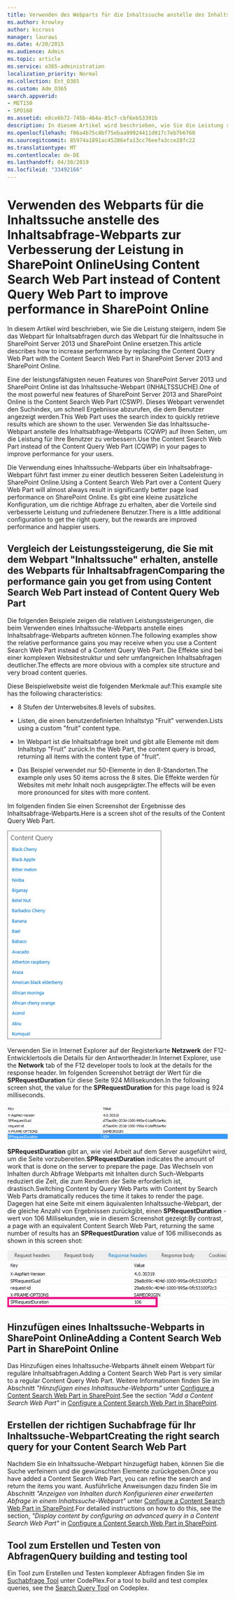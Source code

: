 ```yaml
---
title: Verwenden des Webparts für die Inhaltssuche anstelle des Inhaltsabfrage-Webparts zur Verbesserung der Leistung in SharePoint Online
ms.author: krowley
author: kccross
manager: laurawi
ms.date: 4/20/2015
ms.audience: Admin
ms.topic: article
ms.service: o365-administration
localization_priority: Normal
ms.collection: Ent_O365
ms.custom: Adm_O365
search.appverid:
- MET150
- SPO160
ms.assetid: e8ce6b72-745b-464a-85c7-cbf6eb53391b
description: In diesem Artikel wird beschrieben, wie Sie die Leistung steigern, indem Sie das Webpart für Inhaltsabfragen durch das Webpart für die Inhaltssuche in SharePoint Server 2013 und SharePoint Online ersetzen.
ms.openlocfilehash: f86a4b75c4bf75ebaa99924411d017c7eb7b6760
ms.sourcegitcommit: 85974a1891ac45286efa13cc76eefa3cce28fc22
ms.translationtype: MT
ms.contentlocale: de-DE
ms.lasthandoff: 04/30/2019
ms.locfileid: "33492166"
---
```

# <a name="using-content-search-web-part-instead-of-content-query-web-part-to-improve-performance-in-sharepoint-online"></a><span data-ttu-id="26b0a-103">Verwenden des Webparts für die Inhaltssuche anstelle des Inhaltsabfrage-Webparts zur Verbesserung der Leistung in SharePoint Online</span><span class="sxs-lookup"><span data-stu-id="26b0a-103">Using Content Search Web Part instead of Content Query Web Part to improve performance in SharePoint Online</span></span>

<span data-ttu-id="26b0a-104">In diesem Artikel wird beschrieben, wie Sie die Leistung steigern, indem Sie das Webpart für Inhaltsabfragen durch das Webpart für die Inhaltssuche in SharePoint Server 2013 und SharePoint Online ersetzen.</span><span class="sxs-lookup"><span data-stu-id="26b0a-104">This article describes how to increase performance by replacing the Content Query Web Part with the Content Search Web Part in SharePoint Server 2013 and SharePoint Online.</span></span>
  
<span data-ttu-id="26b0a-105">Eine der leistungsfähigsten neuen Features von SharePoint Server 2013 und SharePoint Online ist das Inhaltssuche-Webpart (INHALTSSUCHE).</span><span class="sxs-lookup"><span data-stu-id="26b0a-105">One of the most powerful new features of SharePoint Server 2013 and SharePoint Online is the Content Search Web Part (CSWP).</span></span> <span data-ttu-id="26b0a-106">Dieses Webpart verwendet den Suchindex, um schnell Ergebnisse abzurufen, die dem Benutzer angezeigt werden.</span><span class="sxs-lookup"><span data-stu-id="26b0a-106">This Web Part uses the search index to quickly retrieve results which are shown to the user.</span></span> <span data-ttu-id="26b0a-107">Verwenden Sie das Inhaltssuche-Webpart anstelle des Inhaltsabfrage-Webparts (CQWP) auf Ihren Seiten, um die Leistung für Ihre Benutzer zu verbessern.</span><span class="sxs-lookup"><span data-stu-id="26b0a-107">Use the Content Search Web Part instead of the Content Query Web Part (CQWP) in your pages to improve performance for your users.</span></span>
  
<span data-ttu-id="26b0a-108">Die Verwendung eines Inhaltssuche-Webparts über ein Inhaltsabfrage-Webpart führt fast immer zu einer deutlich besseren Seiten Ladeleistung in SharePoint Online.</span><span class="sxs-lookup"><span data-stu-id="26b0a-108">Using a Content Search Web Part over a Content Query Web Part will almost always result in significantly better page load performance on SharePoint Online.</span></span> <span data-ttu-id="26b0a-109">Es gibt eine kleine zusätzliche Konfiguration, um die richtige Abfrage zu erhalten, aber die Vorteile sind verbesserte Leistung und zufriedenere Benutzer.</span><span class="sxs-lookup"><span data-stu-id="26b0a-109">There is a little additional configuration to get the right query, but the rewards are improved performance and happier users.</span></span>
  
## <a name="comparing-the-performance-gain-you-get-from-using-content-search-web-part-instead-of-content-query-web-part"></a><span data-ttu-id="26b0a-110">Vergleich der Leistungssteigerung, die Sie mit dem Webpart "Inhaltssuche" erhalten, anstelle des Webparts für Inhaltsabfragen</span><span class="sxs-lookup"><span data-stu-id="26b0a-110">Comparing the performance gain you get from using Content Search Web Part instead of Content Query Web Part</span></span>

<span data-ttu-id="26b0a-111">Die folgenden Beispiele zeigen die relativen Leistungssteigerungen, die beim Verwenden eines Inhaltssuche-Webparts anstelle eines Inhaltsabfrage-Webparts auftreten können.</span><span class="sxs-lookup"><span data-stu-id="26b0a-111">The following examples show the relative performance gains you may receive when you use a Content Search Web Part instead of a Content Query Web Part.</span></span> <span data-ttu-id="26b0a-112">Die Effekte sind bei einer komplexen Websitestruktur und sehr umfangreichen Inhaltsabfragen deutlicher.</span><span class="sxs-lookup"><span data-stu-id="26b0a-112">The effects are more obvious with a complex site structure and very broad content queries.</span></span>
  
<span data-ttu-id="26b0a-113">Diese Beispielwebsite weist die folgenden Merkmale auf:</span><span class="sxs-lookup"><span data-stu-id="26b0a-113">This example site has the following characteristics:</span></span>
  
- <span data-ttu-id="26b0a-114">8 Stufen der Unterwebsites.</span><span class="sxs-lookup"><span data-stu-id="26b0a-114">8 levels of subsites.</span></span>
    
- <span data-ttu-id="26b0a-115">Listen, die einen benutzerdefinierten Inhaltstyp "Fruit" verwenden.</span><span class="sxs-lookup"><span data-stu-id="26b0a-115">Lists using a custom "fruit" content type.</span></span>
    
- <span data-ttu-id="26b0a-116">Im Webpart ist die Inhaltsabfrage breit und gibt alle Elemente mit dem Inhaltstyp "Fruit" zurück.</span><span class="sxs-lookup"><span data-stu-id="26b0a-116">In the Web Part, the content query is broad, returning all items with the content type of "fruit".</span></span>
    
- <span data-ttu-id="26b0a-117">Das Beispiel verwendet nur 50-Elemente in den 8-Standorten.</span><span class="sxs-lookup"><span data-stu-id="26b0a-117">The example only uses 50 items across the 8 sites.</span></span> <span data-ttu-id="26b0a-118">Die Effekte werden für Websites mit mehr Inhalt noch ausgeprägter.</span><span class="sxs-lookup"><span data-stu-id="26b0a-118">The effects will be even more pronounced for sites with more content.</span></span>
    
<span data-ttu-id="26b0a-119">Im folgenden finden Sie einen Screenshot der Ergebnisse des Inhaltsabfrage-Webparts.</span><span class="sxs-lookup"><span data-stu-id="26b0a-119">Here is a screen shot of the results of the Content Query Web Part.</span></span>
  
![Grafik mit Inhaltsabfrage für WebPart](media/b3d41f20-dfe5-46ed-9c0a-31057e82de33.png)
  
<span data-ttu-id="26b0a-121">Verwenden Sie in Internet Explorer auf der Registerkarte **Netzwerk** der F12-Entwicklertools die Details für den Antwortheader.</span><span class="sxs-lookup"><span data-stu-id="26b0a-121">In Internet Explorer, use the **Network** tab of the F12 developer tools to look at the details for the response header.</span></span> <span data-ttu-id="26b0a-122">Im folgenden Screenshot beträgt der Wert für die **SPRequestDuration** für diese Seite 924 Millisekunden.</span><span class="sxs-lookup"><span data-stu-id="26b0a-122">In the following screen shot, the value for the **SPRequestDuration** for this page load is 924 milliseconds.</span></span> 
  
![Screenshot mit der Anforderungsdauer von 924](media/343571f2-a249-4de2-bc11-2cee93498aea.png)
  
 <span data-ttu-id="26b0a-124">**SPRequestDuration** gibt an, wie viel Arbeit auf dem Server ausgeführt wird, um die Seite vorzubereiten.</span><span class="sxs-lookup"><span data-stu-id="26b0a-124">**SPRequestDuration** indicates the amount of work that is done on the server to prepare the page.</span></span> <span data-ttu-id="26b0a-125">Das Wechseln von Inhalten durch Abfrage Webparts mit Inhalten durch Such-Webparts reduziert die Zeit, die zum Rendern der Seite erforderlich ist, drastisch.</span><span class="sxs-lookup"><span data-stu-id="26b0a-125">Switching Content by Query Web Parts with Content by Search Web Parts dramatically reduces the time it takes to render the page.</span></span> <span data-ttu-id="26b0a-126">Dagegen hat eine Seite mit einem äquivalenten Inhaltssuche-Webpart, der die gleiche Anzahl von Ergebnissen zurückgibt, einen **SPRequestDuration** -wert von 106 Millisekunden, wie in diesem Screenshot gezeigt:</span><span class="sxs-lookup"><span data-stu-id="26b0a-126">By contrast, a page with an equivalent Content Search Web Part, returning the same number of results has an **SPRequestDuration** value of 106 milliseconds as shown in this screen shot:</span></span> 
  
![Screenshot mit der AnforderungsDauer von 106](media/b46387ac-660d-4e5e-a11c-cc430e912962.png)
  
## <a name="adding-a-content-search-web-part-in-sharepoint-online"></a><span data-ttu-id="26b0a-128">Hinzufügen eines Inhaltssuche-Webparts in SharePoint Online</span><span class="sxs-lookup"><span data-stu-id="26b0a-128">Adding a Content Search Web Part in SharePoint Online</span></span>

<span data-ttu-id="26b0a-129">Das Hinzufügen eines Inhaltssuche-Webparts ähnelt einem Webpart für reguläre Inhaltsabfragen.</span><span class="sxs-lookup"><span data-stu-id="26b0a-129">Adding a Content Search Web Part is very similar to a regular Content Query Web Part.</span></span> <span data-ttu-id="26b0a-130">Weitere Informationen finden Sie im Abschnitt *"Hinzufügen eines Inhaltssuche-Webparts"* unter [Configure a Content Search Web Part in SharePoint](https://support.office.com/article/Configure-a-Content-Search-Web-Part-in-SharePoint-0dc16de1-dbe4-462b-babb-bf8338c36c9a).</span><span class="sxs-lookup"><span data-stu-id="26b0a-130">See the section  *"Add a Content Search Web Part"*  in [Configure a Content Search Web Part in SharePoint](https://support.office.com/article/Configure-a-Content-Search-Web-Part-in-SharePoint-0dc16de1-dbe4-462b-babb-bf8338c36c9a).</span></span>
  
## <a name="creating-the-right-search-query-for-your-content-search-web-part"></a><span data-ttu-id="26b0a-131">Erstellen der richtigen Suchabfrage für Ihr Inhaltssuche-Webpart</span><span class="sxs-lookup"><span data-stu-id="26b0a-131">Creating the right search query for your Content Search Web Part</span></span>

<span data-ttu-id="26b0a-132">Nachdem Sie ein Inhaltssuche-Webpart hinzugefügt haben, können Sie die Suche verfeinern und die gewünschten Elemente zurückgeben.</span><span class="sxs-lookup"><span data-stu-id="26b0a-132">Once you have added a Content Search Web Part, you can refine the search and return the items you want.</span></span> <span data-ttu-id="26b0a-133">Ausführliche Anweisungen dazu finden Sie im Abschnitt *"Anzeigen von Inhalten durch Konfigurieren einer erweiterten Abfrage in einem Inhaltssuche-Webpart"* unter [Configure a Content Search Web Part in SharePoint](https://support.office.com/article/Configure-a-Content-Search-Web-Part-in-SharePoint-0dc16de1-dbe4-462b-babb-bf8338c36c9a).</span><span class="sxs-lookup"><span data-stu-id="26b0a-133">For detailed instructions on how to do this, see the section,  *"Display content by configuring an advanced query in a Content Search Web Part"*  in [Configure a Content Search Web Part in SharePoint](https://support.office.com/article/Configure-a-Content-Search-Web-Part-in-SharePoint-0dc16de1-dbe4-462b-babb-bf8338c36c9a).</span></span>
  
## <a name="query-building-and-testing-tool"></a><span data-ttu-id="26b0a-134">Tool zum Erstellen und Testen von Abfragen</span><span class="sxs-lookup"><span data-stu-id="26b0a-134">Query building and testing tool</span></span>

<span data-ttu-id="26b0a-135">Ein Tool zum Erstellen und Testen komplexer Abfragen finden Sie im [Suchabfrage Tool](https://sp2013searchtool.codeplex.com/) unter CodePlex.</span><span class="sxs-lookup"><span data-stu-id="26b0a-135">For a tool to build and test complex queries, see the [Search Query Tool](https://sp2013searchtool.codeplex.com/) on Codeplex.</span></span> 
  

